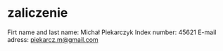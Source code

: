 # zaliczenie
Firt name and last name: Michał Piekarczyk
Index number: 45621
E-mail adress: piekarcz.m@gmail.com
